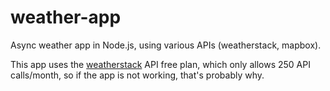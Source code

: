 # weather-app
Async weather app in Node.js, using various APIs (weatherstack, mapbox).

This app uses the [weatherstack](https://weatherstack.com) API free plan, which only allows 250 API calls/month, so if the app is not working, that's probably why.